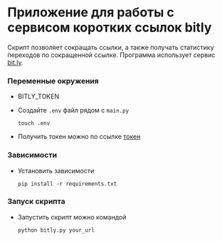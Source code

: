 # Приложение для работы c сервисом коротких ссылок bitly
Скрипт позволяет сокращать ссылки, а также получать статистику переходов по сокращенной ссылке.
Программа использует сервис [bit.ly](https://dev.bitly.com/).

###  Переменные окружения

- BITLY_TOKEN

- Создайте `.env` файл рядом с  `main.py`

    ```
    touch .env
    ```

- Получить токен можно по ссылке [токен](https://dev.bitly.com/)
###  Зависимости
- Установить зависимости

   ```
   pip install -r requirements.txt
  ```
###  Запуск скрипта
- Запустить скрипт можно командой
  
  ```
  python bitly.py your_url
  ```